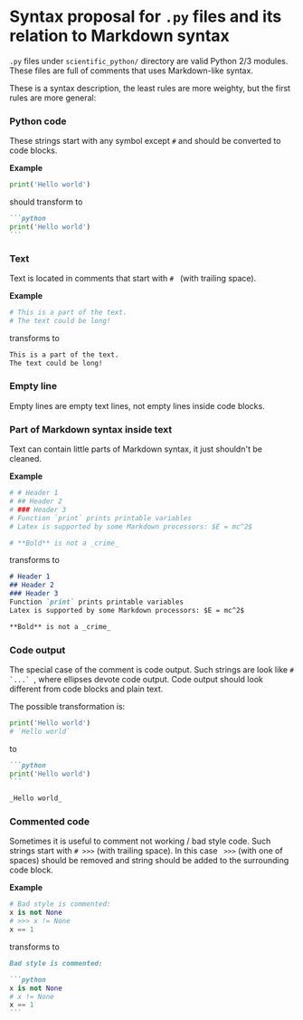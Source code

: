 # Syntax proposal for `.py` files and its relation to Markdown syntax

`.py` files under `scientific_python/` directory are valid Python 2/3 modules.
These files are full of comments that uses Markdown-like syntax.

These is a syntax description, the least rules are more weighty, but the first rules are more general:

### Python code

These strings start with any symbol except `#` and should be converted to code blocks.

**Example**

```python
print('Hello world')
```

should transform to

````markdown
```python
print('Hello world')
```
````

### Text
Text is located in comments that start with `# ` (with trailing space).

**Example**

```python
# This is a part of the text.
# The text could be long!
```

transforms to

```markdown
This is a part of the text.
The text could be long!
```

### Empty line
Empty lines are empty text lines, not empty lines inside code blocks.

### Part of Markdown syntax inside text
Text can contain little parts of Markdown syntax, it just shouldn't be cleaned.

**Example**

```python
# # Header 1
# ## Header 2
# ### Header 3
# Function `print` prints printable variables
# Latex is supported by some Markdown processors: $E = mc^2$

# **Bold** is not a _crime_
```

transforms to

```markdown
# Header 1
## Header 2
### Header 3
Function `print` prints printable variables
Latex is supported by some Markdown processors: $E = mc^2$

**Bold** is not a _crime_
```

### Code output
The special case of the comment is code output. Such strings are look like ``# `...` ``, where ellipses devote code output. Code output should look different from code blocks and plain text.

The possible transformation is:

```python
print('Hello world')
# `Hello world`
```

to

````markdown
```python
print('Hello world')
```

_Hello world_
````


### Commented code
Sometimes it is useful to comment not working / bad style code. Such strings start with `# >>>` (with trailing space). In this case ` >>>` (with one of spaces) should be removed and string should be added to the surrounding code block.

**Example**

```python
# Bad style is commented:
x is not None
# >>> x != None
x == 1
```

transforms to

````markdown
Bad style is commented:

```python
x is not None
# x != None
x == 1
```
````
